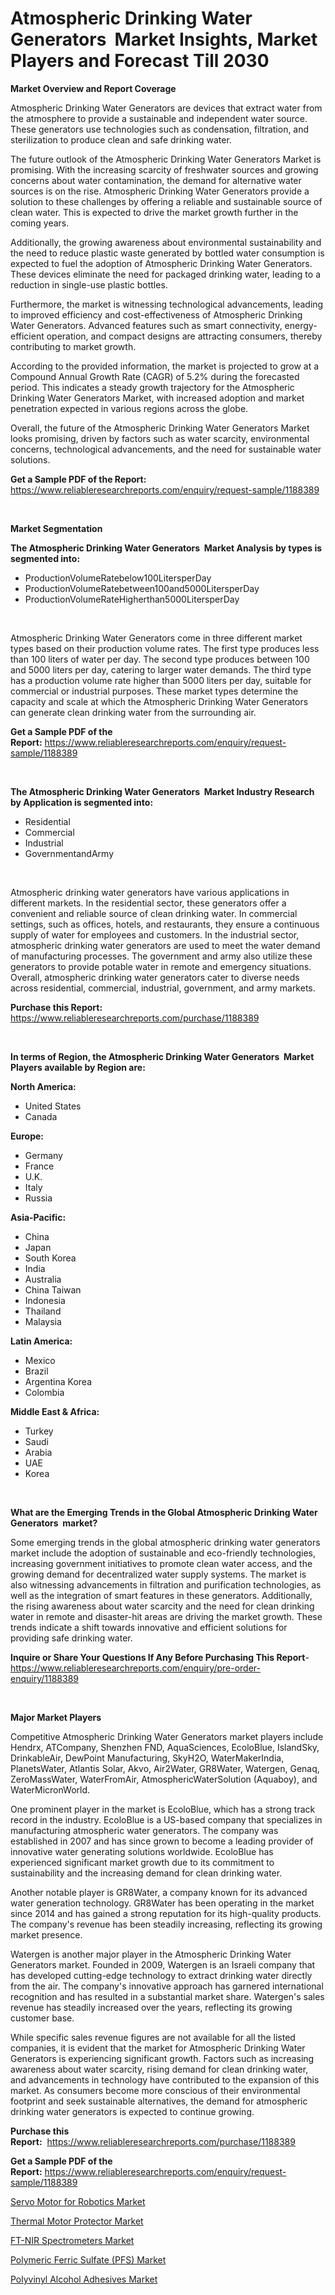 <p><h1>Atmospheric Drinking Water Generators  Market Insights, Market Players and Forecast Till 2030</h1></p><p><strong>Market Overview and Report Coverage</strong></p>
<p><p>Atmospheric Drinking Water Generators are devices that extract water from the atmosphere to provide a sustainable and independent water source. These generators use technologies such as condensation, filtration, and sterilization to produce clean and safe drinking water.</p><p>The future outlook of the Atmospheric Drinking Water Generators Market is promising. With the increasing scarcity of freshwater sources and growing concerns about water contamination, the demand for alternative water sources is on the rise. Atmospheric Drinking Water Generators provide a solution to these challenges by offering a reliable and sustainable source of clean water. This is expected to drive the market growth further in the coming years.</p><p>Additionally, the growing awareness about environmental sustainability and the need to reduce plastic waste generated by bottled water consumption is expected to fuel the adoption of Atmospheric Drinking Water Generators. These devices eliminate the need for packaged drinking water, leading to a reduction in single-use plastic bottles.</p><p>Furthermore, the market is witnessing technological advancements, leading to improved efficiency and cost-effectiveness of Atmospheric Drinking Water Generators. Advanced features such as smart connectivity, energy-efficient operation, and compact designs are attracting consumers, thereby contributing to market growth.</p><p>According to the provided information, the market is projected to grow at a Compound Annual Growth Rate (CAGR) of 5.2% during the forecasted period. This indicates a steady growth trajectory for the Atmospheric Drinking Water Generators Market, with increased adoption and market penetration expected in various regions across the globe.</p><p>Overall, the future of the Atmospheric Drinking Water Generators Market looks promising, driven by factors such as water scarcity, environmental concerns, technological advancements, and the need for sustainable water solutions.</p></p>
<p><strong>Get a Sample PDF of the Report:</strong> <a href="https://www.reliableresearchreports.com/enquiry/request-sample/1188389">https://www.reliableresearchreports.com/enquiry/request-sample/1188389</a></p>
<p>&nbsp;</p>
<p><strong>Market Segmentation</strong></p>
<p><strong>The Atmospheric Drinking Water Generators  Market Analysis by types is segmented into:</strong></p>
<p><ul><li>ProductionVolumeRatebelow100LitersperDay</li><li>ProductionVolumeRatebetween100and5000LitersperDay</li><li>ProductionVolumeRateHigherthan5000LitersperDay</li></ul></p>
<p>&nbsp;</p>
<p><p>Atmospheric Drinking Water Generators come in three different market types based on their production volume rates. The first type produces less than 100 liters of water per day. The second type produces between 100 and 5000 liters per day, catering to larger water demands. The third type has a production volume rate higher than 5000 liters per day, suitable for commercial or industrial purposes. These market types determine the capacity and scale at which the Atmospheric Drinking Water Generators can generate clean drinking water from the surrounding air.</p></p>
<p><strong>Get a Sample PDF of the Report:</strong>&nbsp;<a href="https://www.reliableresearchreports.com/enquiry/request-sample/1188389">https://www.reliableresearchreports.com/enquiry/request-sample/1188389</a></p>
<p>&nbsp;</p>
<p><strong>The Atmospheric Drinking Water Generators  Market Industry Research by Application is segmented into:</strong></p>
<p><ul><li>Residential</li><li>Commercial</li><li>Industrial</li><li>GovernmentandArmy</li></ul></p>
<p>&nbsp;</p>
<p><p>Atmospheric drinking water generators have various applications in different markets. In the residential sector, these generators offer a convenient and reliable source of clean drinking water. In commercial settings, such as offices, hotels, and restaurants, they ensure a continuous supply of water for employees and customers. In the industrial sector, atmospheric drinking water generators are used to meet the water demand of manufacturing processes. The government and army also utilize these generators to provide potable water in remote and emergency situations. Overall, atmospheric drinking water generators cater to diverse needs across residential, commercial, industrial, government, and army markets.</p></p>
<p><strong>Purchase this Report:</strong>&nbsp; <a href="https://www.reliableresearchreports.com/purchase/1188389">https://www.reliableresearchreports.com/purchase/1188389</a></p>
<p>&nbsp;</p>
<p><strong>In terms of Region, the Atmospheric Drinking Water Generators  Market Players available by Region are:</strong></p>
<p>
    <p> <strong> North America: </strong>
        <ul>
            <li>United States</li>
            <li>Canada</li>
        </ul>
        </p> 
    <p> <strong> Europe: </strong>
        <ul>
            <li>Germany</li>
            <li>France</li>
            <li>U.K.</li>
            <li>Italy</li>
            <li>Russia</li>
        </ul>
        </p> 
    <p> <strong> Asia-Pacific: </strong>
        <ul>
            <li>China</li>
            <li>Japan</li>
            <li>South Korea</li>
            <li>India</li>
            <li>Australia</li>
            <li>China Taiwan</li>
            <li>Indonesia</li>
            <li>Thailand</li>
            <li>Malaysia</li>
        </ul>
        </p> 
    <p> <strong> Latin America: </strong>
        <ul>
            <li>Mexico</li>
            <li>Brazil</li>
            <li>Argentina Korea</li>
            <li>Colombia</li>
        </ul>
        </p> 
    <p> <strong> Middle East & Africa: </strong>
        <ul>
            <li>Turkey</li>
            <li>Saudi</li>
            <li>Arabia</li>
            <li>UAE</li>
            <li>Korea</li>
        </ul>
    </p>
    </p>
<p>&nbsp;</p>
<p><strong>What are the Emerging Trends in the Global Atmospheric Drinking Water Generators  market?</strong></p>
<p><p>Some emerging trends in the global atmospheric drinking water generators market include the adoption of sustainable and eco-friendly technologies, increasing government initiatives to promote clean water access, and the growing demand for decentralized water supply systems. The market is also witnessing advancements in filtration and purification technologies, as well as the integration of smart features in these generators. Additionally, the rising awareness about water scarcity and the need for clean drinking water in remote and disaster-hit areas are driving the market growth. These trends indicate a shift towards innovative and efficient solutions for providing safe drinking water.</p></p>
<p><strong>Inquire or Share Your Questions If Any Before Purchasing This Report</strong>- <a href="https://www.reliableresearchreports.com/enquiry/pre-order-enquiry/1188389">https://www.reliableresearchreports.com/enquiry/pre-order-enquiry/1188389</a></p>
<p>&nbsp;</p>
<p><strong>Major Market Players</strong></p>
<p><p>Competitive Atmospheric Drinking Water Generators market players include Hendrx, ATCompany, Shenzhen FND, AquaSciences, EcoloBlue, IslandSky, DrinkableAir, DewPoint Manufacturing, SkyH2O, WaterMakerIndia, PlanetsWater, Atlantis Solar, Akvo, Air2Water, GR8Water, Watergen, Genaq, ZeroMassWater, WaterFromAir, AtmosphericWaterSolution (Aquaboy), and WaterMicronWorld.</p><p>One prominent player in the market is EcoloBlue, which has a strong track record in the industry. EcoloBlue is a US-based company that specializes in manufacturing atmospheric water generators. The company was established in 2007 and has since grown to become a leading provider of innovative water generating solutions worldwide. EcoloBlue has experienced significant market growth due to its commitment to sustainability and the increasing demand for clean drinking water. </p><p>Another notable player is GR8Water, a company known for its advanced water generation technology. GR8Water has been operating in the market since 2014 and has gained a strong reputation for its high-quality products. The company's revenue has been steadily increasing, reflecting its growing market presence.</p><p>Watergen is another major player in the Atmospheric Drinking Water Generators market. Founded in 2009, Watergen is an Israeli company that has developed cutting-edge technology to extract drinking water directly from the air. The company's innovative approach has garnered international recognition and has resulted in a substantial market share. Watergen's sales revenue has steadily increased over the years, reflecting its growing customer base.</p><p>While specific sales revenue figures are not available for all the listed companies, it is evident that the market for Atmospheric Drinking Water Generators is experiencing significant growth. Factors such as increasing awareness about water scarcity, rising demand for clean drinking water, and advancements in technology have contributed to the expansion of this market. As consumers become more conscious of their environmental footprint and seek sustainable alternatives, the demand for atmospheric drinking water generators is expected to continue growing.</p></p>
<p><strong>Purchase this Report:</strong>&nbsp;&nbsp;<a href="https://www.reliableresearchreports.com/purchase/1188389">https://www.reliableresearchreports.com/purchase/1188389</a></p>
<p></p>
<p><strong>Get a Sample PDF of the Report:</strong>&nbsp;<a href="https://www.reliableresearchreports.com/enquiry/request-sample/1188389">https://www.reliableresearchreports.com/enquiry/request-sample/1188389</a></p>
<p><p><a href="https://github.com/dziulagalemab/Market-Research-Report-List-1/blob/main/servo-motor-for-robotics-market.md">Servo Motor for Robotics Market</a></p><p><a href="https://www.linkedin.com/pulse/thermal-motor-protector-market-research-report-provides-thorough-ft9je/">Thermal Motor Protector Market</a></p><p><a href="https://github.com/abbypearson7765/Market-Research-Report-List-1/blob/main/ft-nir-spectrometers-market.md">FT-NIR Spectrometers Market</a></p><p><a href="https://medium.com/@karleeprice2004/polymeric-ferric-sulfate-pfs-market-competitive-analysis-market-trends-and-forecast-to-2030-823d5a1659d1">Polymeric Ferric Sulfate (PFS) Market</a></p><p><a href="https://medium.com/@tatemonahan564856/polyvinyl-alcohol-adhesives-market-trends-and-market-analysis-forecasted-for-period-2023-2030-f0ebddcdd6bc">Polyvinyl Alcohol Adhesives Market</a></p></p>